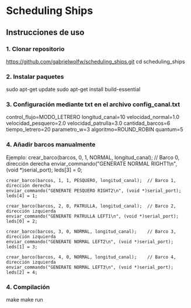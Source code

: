 # Scheduling Ships
## Instrucciones de uso
### 1. Clonar repositorio

https://github.com/gabrielwolfw/scheduling_ships.git
cd scheduling_ships

### 2. Instalar paquetes
sudo apt-get update
sudo apt-get install build-essential

### 3. Configuración mediante txt en el archivo config_canal.txt
control_flujo=MODO_LETRERO
longitud_canal=10
velocidad_normal=1.0
velocidad_pesquero=2.0
velocidad_patrulla=3.0
cantidad_barcos=6
tiempo_letrero=20
parametro_w=3
algoritmo=ROUND_ROBIN
quantum=5

### 4. Añadir barcos manualmente
Ejemplo:
    crear_barco(barcos, 0, 1, NORMAL, longitud_canal); // Barco 0, dirección derecha
    enviar_commando("GENERATE NORMAL RIGHT1\n", (void *)serial_port);
    leds[3] = 0;

    crear_barco(barcos, 1, 1, PESQUERO, longitud_canal);  // Barco 1, dirección derecha
    enviar_commando("GENERATE PESQUERO RIGHT2\n", (void *)serial_port);
    leds[4] = 1;

    crear_barco(barcos, 2, 0, PATRULLA, longitud_canal);  // Barco 2, dirección izquierda
    enviar_commando("GENERATE PATRULLA LEFT1\n", (void *)serial_port);
    leds[0] = 2;

    crear_barco(barcos, 3, 0, NORMAL, longitud_canal);    // Barco 3, dirección izquierda
    enviar_commando("GENERATE NORMAL LEFT2\n", (void *)serial_port);
    leds[1] = 3;

    crear_barco(barcos, 4, 0, NORMAL, longitud_canal);    // Barco 4, dirección izquierda
    enviar_commando("GENERATE NORMAL LEFT3\n", (void *)serial_port);
    leds[2] = 4;

### 4. Compilación
make
make run

